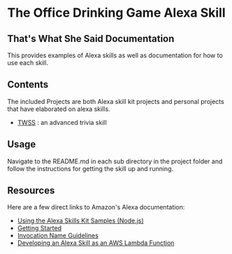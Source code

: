 # The Office Drinking Game Alexa Skill

## That's What She Said Documentation
This provides examples of Alexa skills as well as documentation for how to use each skill.

## Contents
The included Projects are both Alexa skill kit projects and personal projects that have elaborated on alexa skills.

- [TWSS](TWSSProject/src) : an advanced trivia skill


## Usage
Navigate to the README.md in each sub directory in the project folder and follow the instructions for getting the skill up and running.

## Resources
Here are a few direct links to Amazon's Alexa documentation:

- [Using the Alexa Skills Kit Samples (Node.js)](https://developer.amazon.com/public/solutions/alexa/alexa-skills-kit/docs/using-the-alexa-skills-kit-samples)
- [Getting Started](https://developer.amazon.com/appsandservices/solutions/alexa/alexa-skills-kit/getting-started-guide)
- [Invocation Name Guidelines](https://developer.amazon.com/public/solutions/alexa/alexa-skills-kit/docs/choosing-the-invocation-name-for-an-alexa-skill)
- [Developing an Alexa Skill as an AWS Lambda Function](https://developer.amazon.com/appsandservices/solutions/alexa/alexa-skills-kit/docs/developing-an-alexa-skill-as-a-lambda-function)
